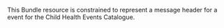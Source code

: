 This Bundle resource is constrained to represent a message header for a event for the Child Health Events Catalogue.